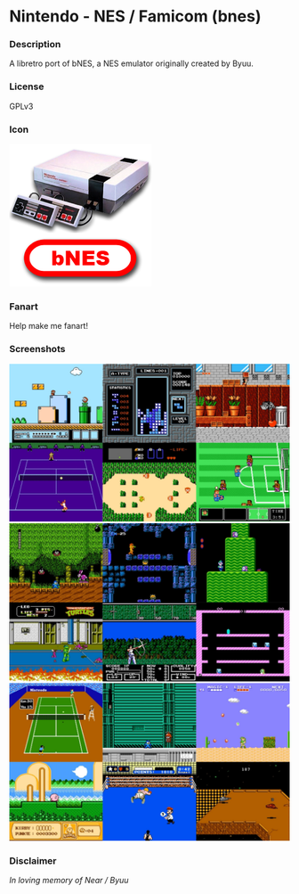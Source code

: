 # Nintendo - NES / Famicom (bnes)

### Description

A libretro port of bNES, a NES emulator originally created by Byuu.

### License

GPLv3

### Icon

![Nintendo - NES / Famicom (bnes) icon](game.libretro.bnes/resources/icon.png)

### Fanart

Help make me fanart!

### Screenshots

![Nintendo - NES / Famicom (bnes) screenshot](game.libretro.bnes/resources/screenshot-01.jpg)
![Nintendo - NES / Famicom (bnes) screenshot](game.libretro.bnes/resources/screenshot-02.jpg)
![Nintendo - NES / Famicom (bnes) screenshot](game.libretro.bnes/resources/screenshot-03.jpg)

### Disclaimer

*In loving memory of Near / Byuu*
